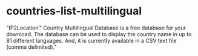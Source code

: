 # countries-list-multilingual
"IP2Location™ Country Multilingual Database is a free database for your download. The database can be used to display the country name in up to 81 different languages. And, it is currently available in a CSV text file (comma delimited)."
